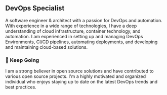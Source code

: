## DevOps Specialist

A software engineer & architect with a passion for DevOps and automation. With experience in a wide range of technologies, I have a deep understanding of cloud infrastructure, container technology, and automation. I am experienced in setting up and managing DevOps Environments, CI/CD pipelines, automating deployments, and developing and maintaining cloud-based solutions.

### 🍿 Keep Going

I am a strong believer in open source solutions and have contributed to various open source projects. I'm a highly motivated and organized individual who enjoys staying up to date on the latest DevOps trends and best practices. 
